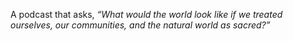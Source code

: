 A podcast that asks, *“What would the world look like if we treated ourselves, our communities, and the natural world as sacred?”*